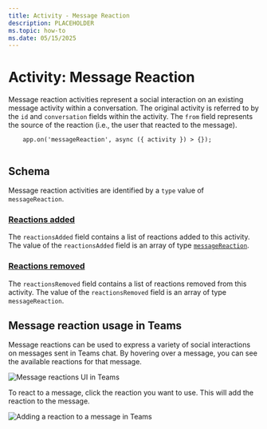 ```yaml
---
title: Activity - Message Reaction
description: PLACEHOLDER
ms.topic: how-to
ms.date: 05/15/2025
---
```


#  Activity: Message Reaction

Message reaction activities represent a social interaction on an existing message activity within a conversation. The original activity is referred to by the `id` and `conversation` fields within the activity. The `from` field represents the source of the reaction (i.e., the user that reacted to the message).

```
    app.on('messageReaction', async ({ activity }) > {});
    

```
## Schema

Message reaction activities are identified by a `type` value of `messageReaction`.

### [Reactions added](#reactions-added)

The `reactionsAdded` field contains a list of reactions added to this activity. The value of the `reactionsAdded` field is an array of type [`messageReaction`](https://github.com/microsoft/Agents/blob/main/specs/activity/protocol-activity.md#message-reaction-activity).

### [Reactions removed](#reactions-removed)

The `reactionsRemoved` field contains a list of reactions removed from this activity. The value of the `reactionsRemoved` field is an array of type `messageReaction`.

## Message reaction usage in Teams

Message reactions can be used to express a variety of social interactions on messages sent in Teams chat. By hovering over a message, you can see the available reactions for that message.

![Message reactions UI in Teams](../../../../../assets/screenshots/message-reaction-ui.png)

To react to a message, click the reaction you want to use. This will add the reaction to the message.

![Adding a reaction to a message in Teams](../../../../../assets/screenshots/message-reaction-add.png)
